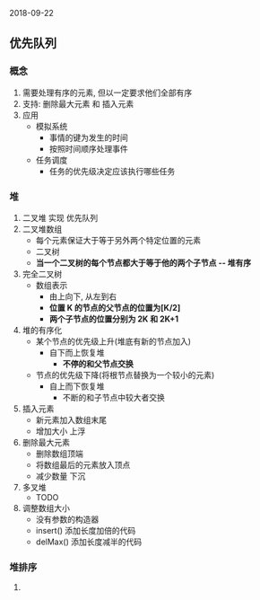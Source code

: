 2018-09-22

## 优先队列

### 概念
1. 需要处理有序的元素, 但以一定要求他们全部有序
2. 支持: 删除最大元素 和 插入元素
3. 应用
    - 模拟系统 
        - 事情的键为发生的时间
        - 按照时间顺序处理事件
    - 任务调度
        - 任务的优先级决定应该执行哪些任务
    

### 堆
1. 二叉堆 实现 优先队列
2. 二叉堆数组
    - 每个元素保证大于等于另外两个特定位置的元素
    - 二叉树
    - **当一个二叉树的每个节点都大于等于他的两个子节点 -- 堆有序**
3. 完全二叉树
    - 数组表示
        - 由上向下, 从左到右
        - **位置 K 的节点的父节点的位置为[K/2]**
        - **两个子节点的位置分别为 2K 和 2K+1**
4. 堆的有序化
    - 某个节点的优先级上升(堆底有新的节点加入)
        - 自下而上恢复堆
            - **不停的和父节点交换**
    - 节点的优先级下降(将根节点替换为一个较小的元素)
        - 自上而下恢复堆
            - 不断的和子节点中较大者交换
5. 插入元素
    - 新元素加入数组末尾
    - 增加大小 上浮            
6. 删除最大元素
    - 删除数组顶端
    - 将数组最后的元素放入顶点
    - 减少数量 下沉
7. 多叉堆
    - TODO
8. 调整数组大小
    - 没有参数的构造器
    - insert() 添加长度加倍的代码
    - delMax() 添加长度减半的代码

### 堆排序
1. 
        